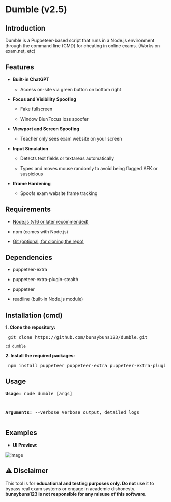 # Dumble (v2.5)

## Introduction
Dumble is a Puppeteer-based script that runs in a Node.js environment through the command line (CMD) for cheating in online exams. (Works on exam.net, etc)

## Features

- **Built-in ChatGPT**

    - Access on-site via green button on bottom right

- **Focus and Visibility Spoofing**

  - Fake fullscreen

  - Window Blur/Focus loss spoofer

- **Viewport and Screen Spoofing**

  - Teacher only sees exam website on your screen

- **Input Simulation**

  - Detects text fields or textareas automatically

  - Types and moves mouse randomly to avoid being flagged AFK or suspicious

- **Iframe Hardening**

  - Spoofs exam website frame tracking


## Requirements

- [Node.js (v16 or later recommended)](https://nodejs.org/en/download)

- npm (comes with Node.js)

- [Git (optional, for cloning the repo)](https://git-scm.com/downloads)


## Dependencies

- puppeteer-extra

- puppeteer-extra-plugin-stealth

- puppeteer

- readline (built-in Node.js module)

## Installation (cmd)

**1. Clone the repository:**

<pre> git clone https://github.com/bunsybuns123/dumble.git </pre>


``` cd dumble ```

**2. Install the required packages:**

<pre> npm install puppeteer puppeteer-extra puppeteer-extra-plugin-stealth </pre>


## Usage

**<pre>Usage:**
node dumble [args]


**Arguments:**
        --verbose    Verbose output, detailed logs
</pre>


## Examples

- **UI Preview:**

![image](https://github.com/user-attachments/assets/be089826-696d-421e-a509-561ebc8fced2)




## ⚠️ Disclaimer

This tool is for **educational and testing purposes only. Do not** use it to bypass real exam systems or engage in academic dishonesty. **bunsybuns123 is not responsible for any misuse of this software.**

